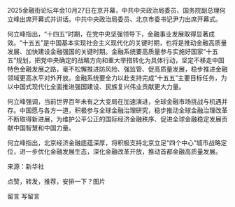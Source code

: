 2025金融街论坛年会10月27日在京开幕，中共中央政治局委员、国务院副总理何立峰出席开幕式并讲话。中共中央政治局委员、北京市委书记尹力出席开幕式。

何立峰指出，“十四五”时期，在党中央坚强领导下，金融事业发展取得显著成效。“十五五”是中国基本实现社会主义现代化的关键时期，也将是推动金融高质量发展、加快建设金融强国的关键时期。金融系统要高质量参与实施好国家“十五五”规划，把党中央确定的战略方向和重大举措转化为具体行动，坚定不移走中国特色金融发展之路，毫不松懈推进防风险、强监管、促高质量发展，稳步推进金融领域更高水平对外开放。金融系统要全力以赴支持完成“十五五”主要目标任务，为以中国式现代化全面推进强国建设、民族复兴伟业贡献更大力量。

何立峰强调，当前世界百年未有之大变局在加速演进，全球金融市场挑战与机遇并存。中国愿与各方一道，积极参与全球金融治理研究，稳步推动全球金融治理改革不断取得新进展，为维护公平公正的国际经济金融秩序、促进全球金融稳定发展贡献中国智慧和中国力量。

何立峰指出，北京经济金融底蕴深厚，将积极支持北京立足“四个中心”城市战略定位，进一步优化金融发展生态，深化金融改革开放，推动首都金融高质量发展。

来源：新华社



点赞，转发，推荐，安排一下？图片


留言
写留言